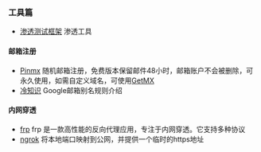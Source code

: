 ### 工具篇

- [渗透测试框架](https://github.com/Manisso/fsociety) 渗透工具

#### 邮箱注册
- [Pinmx](https://pinmx.com/) 随机邮箱注册，免费版本保留邮件48小时，邮箱账户不会被删除，可永久使用，如需自定义域名，可使用[GetMX](https://getmx.com/) 
- [冷知识](ttps://nies.live/d/51) Google邮箱别名规则介绍


#### 内网穿透
- [frp](https://gofrp.org/zh-cn/docs/) frp 是一款高性能的反向代理应用，专注于内网穿透。它支持多种协议
- [ngrok](https://ngrok.com/) 将本地端口映射到公网，并提供一个临时的https地址